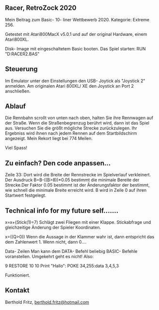 Racer, RetroZock 2020
----------------------
Mein Beitrag zum Basic- 10- liner Wettbewerb 2020.
Kategorie: Extreme 256.

Getestet mit Atari800MacX v5.0.1 und auf der original Hardware, einem Atari800XL.

Disk- Image mit eingeschaltetem Basic booten. Das Spiel starten: RUN "D:RACER2.BAS"

Steuerung
---------
Im Emulator unter den Einstellungen den USB- Joytick als "Joystick 2" anmelden.
Am originalen Atari 800XL/ XE den Joystick an Port 2 anschließen.

Ablauf
------
Die Rennbahn scrollt von unten nach oben, halten Sie ihre Rennwagen auf der Straße. 
Wenn die Straßenbegrenzug berührt wird, dann ist das Spiel aus. Versuchen Sie
die größt mögliche Strecke zurückzulegen. Ihr Ergebniss wird ihnen nach jedem Rennen
auf dem Startbildschirm angezeigt. Mein Rekort liegt bei 774 Meilen.

Viel Spass!

Zu einfach? Den code anpassen...
--------------------------------
Zeile 33:
Dort wird die Breite der Rennstrecke im Spielverlauf verkleinert. Der Ausdruck
B=B-((B>8))*0.05 bestimmt die minimale Bereite der Strecke.Der Faktor 0.05 bestimmt 
ist der Änderungsfaktor der bestimmt, wie schnell die minimale Breite erreicht wird.
B wird in Zeile 0 auf ihren Startwert festgelegt.


Technical info for my future self.......
----------------------------------------
x=x+(Stick(1)=7)
Schlägt zwei Fliegen mit einer Klappe. Stickabfrage und gleichzeitige 
Änderung der Spieler Koordinaten.

x=((Q>0))
Wenn die Aussage in der Klammer wahr ist, dann entspricht das dem Zahlenwert 1.
Wenn nicht, dann 0.... 

Data- Zeilen
Man kann dem DATA- Befehl beliebig BASIC- Befehle voranstellen.
Umgekehrt geht es nicht! Also:

9 RESTORE 10
10 Print "Hallo": POKE 34,255:data 3,4,5,3

Funktioniert.

Kontakt
-------
Berthold Fritz, berthold.fritz@hotmail.com


